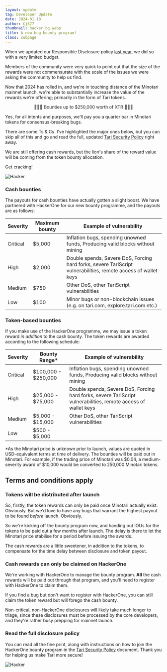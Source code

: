 ```yaml
---
layout: update
tag: Developer Update
date: 2024-01-10
author: CjS77
thumbnail: hacker_bg.webp
title: A new bug bounty program!
class: subpage
---
```


When we updated our Responsible Disclosure policy
[last year](https://github.com/tari-project/tari/blob/72daaf5ef614ceb805f690db12c7fefc642d5453/SECURITY.md), we did so
with a very limited budget.

Members of the community were very quick to point out that the size of the rewards were not commensurate with the scale
of the issues we were asking the community to help us find.

Now that 2024 has rolled in, and we're in touching distance of the Minotari mainnet launch, we're able to
substantially increase the value of the rewards we're offering; primarily in the form of Tari tokens.

<style>
.blink {
  animation: blinker 2s linear infinite;
  text-align: center;
}

@keyframes blinker {
  0%, 100% { opacity: 1; transform: scale(1); }
  50% { opacity: 0.25; transform: scale(1.1); }
}
</style>

<p class="blink">
🎉🎉🎉 Bounties up to $250,000 worth of XTR 🎉🎉🎉
</p>

Yes, for all intents and purposes, we'll pay you a quarter bar in Minotari tokens for consensus-breaking bugs.

There are some Ts & Cs. I've highlighted the major ones below, but you can skip all of
this and go and read the full, updated [Tari Security Policy] right away.

We are still offering cash rewards, but the lion's share of the reward value will be coming from
the token bounty allocation.

Get cracking!

![Hacker](/assets/img/posts/hacker2.webp)

### Cash bounties

The payouts for cash bounties have actually gotten a slight boost. We have partnered with HackerOne for our new bounty
programme, and the payouts are as follows:

| Severity | Maximum bounty | Example of vulnerability                                                                                       |
| -------- | -------------- | -------------------------------------------------------------------------------------------------------------- |
| Critical | $5,000         | Inflation bugs, spending unowned funds, Producing valid blocks without mining                                  |
| High     | $2,000         | Double spends, Severe DoS, Forcing hard forks, severe TariScript vulnerabilities, remote access of wallet keys |
| Medium   | $750           | Other DoS, other TariScript vulnerabilities                                                                    |
| Low      | $100           | Minor bugs or non-blockchain issues (e.g. on tari.com, explore.tari.com etc.)                                  |

### Token-based bounties

If you make use of the HackerOne programme, we may issue a token reward _in addition_ to the cash bounty. The
token rewards are awarded according to the following schedule:

| Severity | Bounty Range\*      | Example of vulnerability                                                                                       |
| -------- | ------------------- | -------------------------------------------------------------------------------------------------------------- |
| Critical | $100,000 - $250,000 | Inflation bugs, spending unowned funds, Producing valid blocks without mining                                  |
| High     | $25,000 - $75,000   | Double spends, Severe DoS, Forcing hard forks, severe TariScript vulnerabilities, remote access of wallet keys |
| Medium   | $5,000 - $15,000    | Other DoS, other TariScript vulnerabilities                                                                    |
| Low      | $500 - $5,000       |                                                                                                                |

\*As the Minotari price is unknown prior to launch, values are quoted in USD-equivalent terms at time of delivery. The
bounties will be paid out in Minotari. For example, if the trading price of Minotari was $0.04, a
medium-severity award of $10,000 would be converted to 250,000 Minotari tokens.

## Terms and conditions apply

### Tokens will be distributed after launch

So, firstly, the token rewards can only be paid once Minotari actually exist. Obviously. But we'd love to have any
bugs that warrant the highest payout to be found _before_ launch. Obviously.

So we're kicking off the bounty program now,
and handing out IOUs for the tokens to be paid out a few months after launch. The delay is there to let the Minotari
price stabilise for a period before issuing the awards.

The cash rewards are a little sweetener, in addition to the tokens, to
compensate for the time delay between disclosure and token payout.

### Cash rewards can only be claimed on HackerOne

We're working with HackerOne to manage the bounty program. **All** the cash rewards will be paid out through that
program, and you'll need to register with HackerOne to claim them.

If you find a bug but don't want to register with HackerOne, you can still claim the token reward but will forego the
cash bounty.

Non-critical, non-HackerOne disclosures will likely take much longer to triage, since these disclosures must be
processed by the core developers, and they're rather busy prepping for mainnet launch.

### Read the full disclosure policy

You can read all the fine print, along with instructions on how to join the HackerOne bounty program in the
[Tari Security Policy] document. Thank you for helping us make Tari more secure!

![Hacker](/assets/img/posts/hacker.webp)

[Tari Security Policy]: https://github.com/tari-project/tari/security/policy 'Tari Responsible Disclosure Policy'
